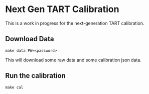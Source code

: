 # Next Gen TART Calibration

This is a work in progress for the next-generation TART calibration.

## Download Data

    make data PW=<password>
    
This will download some raw data and some calibration json data.


## Run the calibration

    make cal
    
